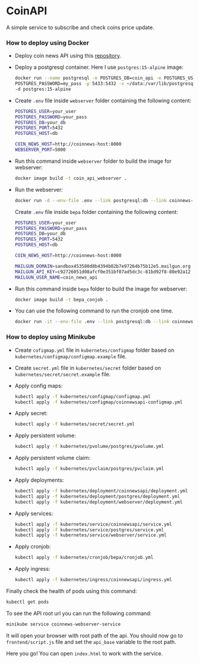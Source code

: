 # CoinAPI

A simple service to subscribe and check coins price update.

### How to deploy using Docker

- Deploy coin news API using this [repository](https://github.com/amirhnajafiz/coinnews).

- Deploy a postgresql container. Here I use `postgres:15-alpine` image:
  
  ```bash
  docker run --name postgresql -e POSTGRES_DB=coin_api -e POSTGRES_USER=my_user -e \
  POSTGRES_PASSWORD=my_pass -p 5433:5432 -v ~/data:/var/lib/postgresql/data \
  -d postgres:15-alpine
  ```

- Create `.env` file inside `webserver` folder containing the following content:
  
  ```bash
  POSTGRES_USER=your_user
  POSTGRES_PASSWORD=your_pass
  POSTGRES_DB=your_db
  POSTGRES_PORT=5432
  POSTGRES_HOST=db
  
  COIN_NEWS_HOST=http://coinnews-host:8000
  WEBSERVER_PORT=5000
  ```

- Run this command inside `webserver` folder to build the image for webserver:
  
  ```bash
  docker image build -t coin_api_webserver .
  ```

- Run the webserver:
  
  ```bash
  docker run -d --env-file .env --link postgresql:db --link coinnews-container:coinnews-host -p 5001:5000   --name coinnews_webserver coin_api_webserver
  ```
  
  Create `.env` file inside `bepa` folder containing the following content:
  
  ```bash
  POSTGRES_USER=your_user
  POSTGRES_PASSWORD=your_pass
  POSTGRES_DB=your_db
  POSTGRES_PORT=5432
  POSTGRES_HOST=db
  
  COIN_NEWS_HOST=http://coinnews-host:8000
  
  MAILGUN_DOMAIN=sandbox453580d8b4394b02b7e97264b75b12e5.mailgun.org
  MAILGUN_API_KEY=c92726051d08afcf0e351bf07ad5dc3c-81bd92f8-80e92a12
  MAILGUN_USER_NAME=coin_news_api
  ```

- Run this command inside `bepa` folder to build the image for webserver:
  
  ```bash
  docker image build -t bepa_conjob .
  ```

- You can use the following command to run the cronjob one time.
  
  ```bash
  docker run -it --env-file .env --link postgresql:db --link coinnews-container:coinnews-host --name coinnews_bepa_cronjob bepa_conjob
  ```

### How to deploy using Minikube

- Create `cofigmap.yml` file in `kubernetes/configmap`  folder based on `kubernetes/configmap/configmap.example` file.

- Create `secret.yml` file in `kubernetes/secret` folder based on `kubernetes/secret/secret.example` file.

- Apply config maps:
  
  ```bash
  kubectl apply -f kubernetes/configmap/configmap.yml
  kubectl apply -f kubernetes/configmap/coinnewsapi-configmap.yml
  ```

- Apply secret:
  
  ```bash
  kubectl apply -f kubernetes/secret/secret.yml
  ```

- Apply persistent volume:
  
  ```bash
  kubectl apply -f kubernetes/pvolume/postgres/pvolume.yml
  ```

- Apply persistent volume claim:
  
  ```bash
  kubectl apply -f kubernetes/pvclaim/postgres/pvclaim.yml
  ```

- Apply deployments:
  
  ```bash
  kubectl apply -f kubernetes/deployment/coinnewsapi/deployment.yml
  kubectl apply -f kubernetes/deployment/postgres/deployment.yml
  kubectl apply -f kubernetes/deployment/webserver/deployment.yml
  ```

- Apply services:
  
  ```bash
  kubectl apply -f kubernetes/service/coinnewsapi/service.yml
  kubectl apply -f kubernetes/service/postgres/service.yml
  kubectl apply -f kubernetes/service/webserver/service.yml
  ```

- Apply cronjob:
  
  ```bash
  kubectl apply -f kubernetes/cronjob/bepa/cronjob.yml
  ```

- Apply ingress:
  
  ```bash
  kubectl apply -f kubernetes/ingress/coinnewsapi/ingress.yml
  ```

Finally check the health of pods using this command:

```bash
kubectl get pods
```

To see the API root url you can run the following command:

```bash
minikube service coinnews-webserver-service
```

It will open your browser with root path of the api. You should now go to `frontend/script.js` file and set the `api_base` variable to the root path.



Here you go! You can open `index.html` to work with the service.
